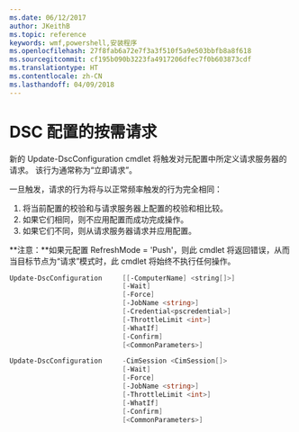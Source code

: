 ```yaml
---
ms.date: 06/12/2017
author: JKeithB
ms.topic: reference
keywords: wmf,powershell,安装程序
ms.openlocfilehash: 27f8fab6a72e7f3a3f510f5a9e503bbfb8a8f618
ms.sourcegitcommit: cf195b090b3223fa4917206dfec7f0b603873cdf
ms.translationtype: HT
ms.contentlocale: zh-CN
ms.lasthandoff: 04/09/2018
---
```

# <a name="on-demand-pull-of-dsc-configurations"></a>DSC 配置的按需请求

新的 Update-DscConfiguration cmdlet 将触发对元配置中所定义请求服务器的请求。 该行为通常称为“立即请求”。


一旦触发，请求的行为将与以正常频率触发的行为完全相同：

1. 将当前配置的校验和与请求服务器上配置的校验和相比较。
2. 如果它们相同，则不应用配置而成功完成操作。
3. 如果它们不同，则从请求服务器请求并应用配置。

**注意：**如果元配置 RefreshMode = 'Push'，则此 cmdlet 将返回错误，从而当目标节点为“请求”模式时，此 cmdlet 将始终不执行任何操作。

```powershell
Update-DscConfiguration     [[-ComputerName] <string[]>]
                            [-Wait]
                            [-Force]
                            [-JobName <string>]
                            [-Credential<pscredential>]
                            [-ThrottleLimit <int>]
                            [-WhatIf]
                            [-Confirm]
                            [<CommonParameters>]

Update-DscConfiguration     -CimSession <CimSession[]>
                            [-Wait]
                            [-Force]
                            [-JobName <string>]
                            [-ThrottleLimit <int>]
                            [-WhatIf]
                            [-Confirm]
                            [<CommonParameters>]
```